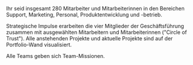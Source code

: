 Ihr seid insgesamt 280 Mitarbeiter und Mitarbeiterinnen in den Bereichen Support, Marketing, Personal, Produktentwicklung und -betrieb.

Strategische Impulse erarbeiten die vier Mitglieder der Geschäftsführung zusammen mit ausgewählten Mitarbeitern und Mitarbeiterinnen (&quot;Circle of Trust&quot;). Alle anstehenden Projekte und aktuelle Projekte sind auf der Portfolio-Wand visualisiert.

Alle Teams geben sich Team-Missionen.


